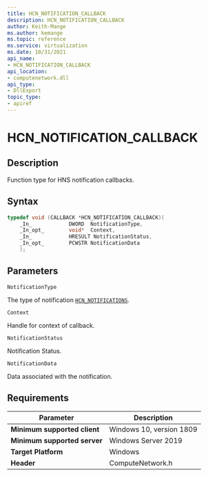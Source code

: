```yaml
---
title: HCN_NOTIFICATION_CALLBACK
description: HCN_NOTIFICATION_CALLBACK
author: Keith-Mange
ms.author: kemange
ms.topic: reference
ms.service: virtualization
ms.date: 10/31/2021
api_name:
- HCN_NOTIFICATION_CALLBACK
api_location:
- computenetwork.dll
api_type:
- DllExport
topic_type:
- apiref
---
```

# HCN\_NOTIFICATION\_CALLBACK

## Description

Function type for HNS notification callbacks.

## Syntax

```cpp
typedef void (CALLBACK *HCN_NOTIFICATION_CALLBACK)(
    _In_            DWORD  NotificationType,
    _In_opt_        void*  Context,
    _In_            HRESULT NotificationStatus,
    _In_opt_        PCWSTR NotificationData
    );
```

## Parameters

`NotificationType`

The type of notification [`HCN_NOTIFICATIONS`](./HCN_NOTIFICATIONS.md).

`Context`

Handle for context of callback.

`NotificationStatus`

Notification Status.

`NotificationData`

Data associated with the notification.


## Requirements

|Parameter|Description|
|---|---|
| **Minimum supported client** | Windows 10, version 1809 |
| **Minimum supported server** | Windows Server 2019 |
| **Target Platform** | Windows |
| **Header** | ComputeNetwork.h |

